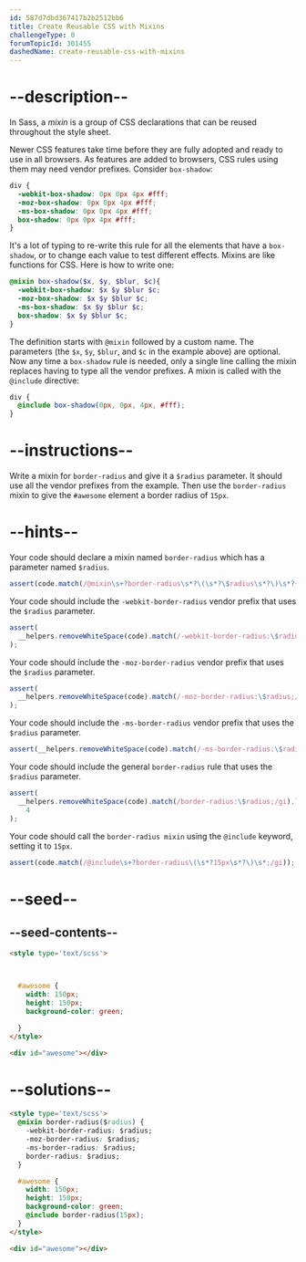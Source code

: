 ```yaml
---
id: 587d7dbd367417b2b2512bb6
title: Create Reusable CSS with Mixins
challengeType: 0
forumTopicId: 301455
dashedName: create-reusable-css-with-mixins
---
```


# --description--

In Sass, a <dfn>mixin</dfn> is a group of CSS declarations that can be reused throughout the style sheet.

Newer CSS features take time before they are fully adopted and ready to use in all browsers. As features are added to browsers, CSS rules using them may need vendor prefixes. Consider `box-shadow`:

```scss
div {
  -webkit-box-shadow: 0px 0px 4px #fff;
  -moz-box-shadow: 0px 0px 4px #fff;
  -ms-box-shadow: 0px 0px 4px #fff;
  box-shadow: 0px 0px 4px #fff;
}
```

It's a lot of typing to re-write this rule for all the elements that have a `box-shadow`, or to change each value to test different effects. Mixins are like functions for CSS. Here is how to write one:

```scss
@mixin box-shadow($x, $y, $blur, $c){ 
  -webkit-box-shadow: $x $y $blur $c;
  -moz-box-shadow: $x $y $blur $c;
  -ms-box-shadow: $x $y $blur $c;
  box-shadow: $x $y $blur $c;
}
```

The definition starts with `@mixin` followed by a custom name. The parameters (the `$x`, `$y`, `$blur`, and `$c` in the example above) are optional. Now any time a `box-shadow` rule is needed, only a single line calling the mixin replaces having to type all the vendor prefixes. A mixin is called with the `@include` directive:

```scss
div {
  @include box-shadow(0px, 0px, 4px, #fff);
}
```

# --instructions--

Write a mixin for `border-radius` and give it a `$radius` parameter. It should use all the vendor prefixes from the example. Then use the `border-radius` mixin to give the `#awesome` element a border radius of `15px`.

# --hints--

Your code should declare a mixin named `border-radius` which has a parameter named `$radius`.

```js
assert(code.match(/@mixin\s+?border-radius\s*?\(\s*?\$radius\s*?\)\s*?{/gi));
```

Your code should include the `-webkit-border-radius` vendor prefix that uses the `$radius` parameter.

```js
assert(
  __helpers.removeWhiteSpace(code).match(/-webkit-border-radius:\$radius;/gi)
);
```

Your code should include the `-moz-border-radius` vendor prefix that uses the `$radius` parameter.

```js
assert(
  __helpers.removeWhiteSpace(code).match(/-moz-border-radius:\$radius;/gi)
);
```

Your code should include the `-ms-border-radius` vendor prefix that uses the `$radius` parameter.

```js
assert(__helpers.removeWhiteSpace(code).match(/-ms-border-radius:\$radius;/gi));
```

Your code should include the general `border-radius` rule that uses the `$radius` parameter.

```js
assert(
  __helpers.removeWhiteSpace(code).match(/border-radius:\$radius;/gi).length ==
    4
);
```

Your code should call the `border-radius mixin` using the `@include` keyword, setting it to `15px`.

```js
assert(code.match(/@include\s+?border-radius\(\s*?15px\s*?\)\s*;/gi));
```

# --seed--

## --seed-contents--

```html
<style type='text/scss'>



  #awesome {
    width: 150px;
    height: 150px;
    background-color: green;

  }
</style>

<div id="awesome"></div>
```

# --solutions--

```html
<style type='text/scss'>
  @mixin border-radius($radius) {
    -webkit-border-radius: $radius;
    -moz-border-radius: $radius;
    -ms-border-radius: $radius;
    border-radius: $radius;
  }

  #awesome {
    width: 150px;
    height: 150px;
    background-color: green;
    @include border-radius(15px);
  }
</style>

<div id="awesome"></div>
```

